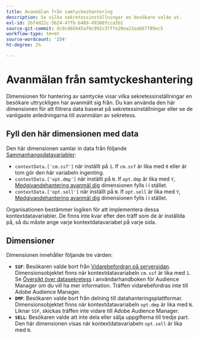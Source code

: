 ```yaml
---
title: Avanmälan från samtyckeshantering
description: Se vilka sekretessinställningar en besökare valde ut.
exl-id: 2bf4d22c-5b24-47fb-b489-49388fcca5b1
source-git-commit: dc9cd6bb45af0c992c37ffe20ea22eab67789ec5
workflow-type: tm+mt
source-wordcount: '254'
ht-degree: 2%

---
```


# Avanmälan från samtyckeshantering

Dimensionen för hantering av samtycke visar vilka sekretessinställningar en besökare uttryckligen har avanmält sig från. Du kan använda den här dimensionen för att filtrera data baserat på sekretessinställningar eller se de vanligaste anledningarna till avanmälan av sekretess.

## Fyll den här dimensionen med data

Den här dimensionen samlar in data från följande [Sammanhangsdatavariabler](/help/implement/vars/page-vars/contextdata.md):

* `contextData.['cm.ssf']` när inställt på `1`. If `cm.ssf` är lika med `0` eller är tom gör den här variabeln ingenting.
* `contextData.['opt.dmp']` när inställt på `N`. If `opt.dmp` är lika med `Y`, [Medgivandehantering avanmäl dig](cm-opt-in.md) dimensionen fylls i i stället.
* `contextData.['opt.sell']` när inställt på `N`. If `opt.sell` är lika med `Y`, [Medgivandehantering avanmäl dig](cm-opt-in.md) dimensionen fylls i i stället.

Organisationen bestämmer logiken för att implementera dessa kontextdatavariabler. De finns inte kvar efter den träff som de är inställda på, så du måste ange varje kontextdatavariabel på varje sida.

## Dimensioner

Dimensionen innehåller följande tre värden:

* **`SSF`**: Besökaren valde bort från [Vidarebefordran på serversidan](/help/admin/admin/c-manage-report-suites/c-edit-report-suites/general/c-server-side-forwarding/ssf.md). Dimensionsobjektet finns när kontextdatavariabeln `cm.ssf` är lika med `1`. Se [Översikt över datasekretess](https://experienceleague.adobe.com/docs/audience-manager/user-guide/overview/data-privacy/data-privacy.html) i användarhandboken för Audience Manager om du vill ha mer information. Träffen vidarebefordras inte till Adobe Audience Manager.
* **`DMP`**: Besökaren valde bort från delning till datahanteringsplattformar. Dimensionsobjektet finns när kontextdatavariabeln `opt.dmp` är lika med `N`. Liknar `SSF`, skickas träffen inte vidare till Adobe Audience Manager.
* **`SELL`**: Besökaren valde att inte dela eller sälja uppgifterna till tredje part. Den här dimensionen visas när kontextdatavariabeln `opt.sell` är lika med `N`.
